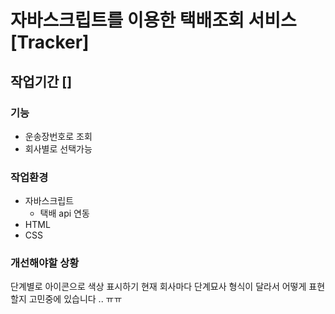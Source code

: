 # 자바스크립트를 이용한 택배조회 서비스 [Tracker]
## 작업기간 []
### 기능
- 운송장번호로 조회
- 회사별로 선택가능
### 작업환경
- 자바스크립트
  - 택배 api 연동
- HTML
- CSS
### 개선해야할 상황
단계별로 아이콘으로 색상 표시하기
현재 회사마다 단계묘사 형식이 달라서
어떻게 표현할지 고민중에 있습니다 .. ㅠㅠ
